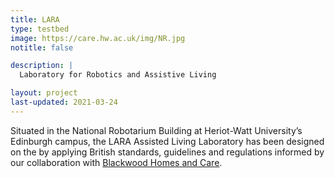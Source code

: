 ```yaml
---
title: LARA
type: testbed
image: https://care.hw.ac.uk/img/NR.jpg
notitle: false

description: |
  Laboratory for Robotics and Assistive Living

layout: project
last-updated: 2021-03-24
---
```


<p>
Situated in the National Robotarium Building at Heriot-Watt University’s Edinburgh campus, the LARA Assisted Living Laboratory has been designed on the by applying British standards, guidelines and regulations informed by our collaboration with <a href="https://www.blackwoodgroup.org.uk">Blackwood Homes and Care</a>.
</p>
